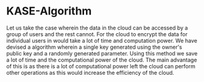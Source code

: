 # KASE-Algorithm
Let us take the case wherein the data in the cloud can be accessed by a group of users and the rest cannot. For the cloud to encrypt the data for individual users in would take a lot of time and computation power. We have devised a algorithm wherein a single key generated using the owner's public key and a randomly generated parameter. Using this method we save a lot of time and the computational power of the cloud. The main advantage of this is as there is a lot of computational power left the cloud can perform other operations as this would increase the efficiency of the cloud.
